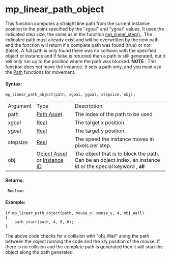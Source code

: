 # mp_linear_path_object

This function computes a straight line path from the current instance
position to the point specified by the "xgoal" and "ygoal" values. It
uses the indicated step size, the same as in the function [
mp_linear_step() ](mp_linear_step) . The indicated path must already
exist and will be overwritten by the new path and the function will
return if a complete path was found (true) or not (false). A full path
is only found there was no collision with the specified object or
instance and if false is returned then a path is still generated, but it
will only run up to the position where the path was blocked. **NOTE** :
This function does not move the instance. It sets a path only, and you
must use the [Path](../../Asset_Management/Paths/Paths) functions
for movement.

#### Syntax:

``` gml
mp_linear_path_object(path, xgoal, ygoal, stepsize, obj);
```

|          |                                                                                                                                                                                         |                                                                                                               |
|----------|-----------------------------------------------------------------------------------------------------------------------------------------------------------------------------------------|---------------------------------------------------------------------------------------------------------------|
| Argument | Type                                                                                                                                                                                    | Description                                                                                                   |
| path     |  [Path Asset](../../../../../The_Asset_Editors/Paths)                                                                                                                               | The index of the path to be used                                                                              |
| xgoal    |  [Real](../../../../../GameMaker_Language/GML_Overview/Data_Types)                                                                                                                  | The target x position.                                                                                        |
| ygoal    |  [Real](../../../../../GameMaker_Language/GML_Overview/Data_Types)                                                                                                                  | The target y position.                                                                                        |
| stepsize |  [Real](../../../../../GameMaker_Language/GML_Overview/Data_Types)                                                                                                                  | The speed the instance moves in pixels per step.                                                              |
| obj      |  [Object Asset](../../../../../The_Asset_Editors/Objects) or [Instance ID](../../../../../GameMaker_Language/GML_Reference/Asset_Management/Instances/Instance_Variables/id)    | The object that is to block the path. Can be an object index, an instance id or the special keyword , **all** |

#### Returns:

``` gml
 Boolean
```

#### Example:

``` gml
if mp_linear_path_object(path, mouse_x, mouse_y, 4, obj_Wall)
{
    path_start(path, 4, 0, 0);
}
```

The above code checks for a collision with "obj_Wall" along the path
between the object running the code and the x/y position of the mouse.
If there is no collision and the complete path is generated then it will
start the object along the path generated.

